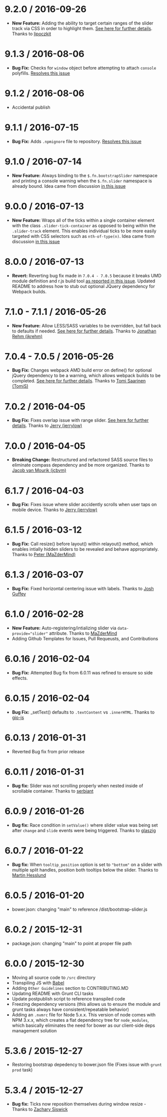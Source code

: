 9.2.0 / 2016-09-26
==================
* **New Feature:** Adding the ability to target certain ranges of the slider track via CSS in order to highlight them. [See here for further details](https://github.com/seiyria/bootstrap-slider/pull/619). Thanks to [lipoczkit](https://github.com/lipoczkit)

9.1.3 / 2016-08-06
==================
* **Bug Fix:** Checks for `window` object before attempting to attach `console` polyfills. [Resolves this issue](https://github.com/seiyria/bootstrap-slider/issues/607)

9.1.2 / 2016-08-06
==================
* Accidental publish

9.1.1 / 2016-07-15
==================
* **Bug Fix:** Adds `.npmignore` file to repository. [Resolves this issue](https://github.com/seiyria/bootstrap-slider/issues/601)

9.1.0 / 2016-07-14
==================
* **New Feature:** Always binding to the `$.fn.bootstrapSlider` namespace and printing a console warning when the `$.fn.slider` namespace is already bound. Idea came from discussion [in this issue](https://github.com/seiyria/bootstrap-slider/issues/575)

9.0.0 / 2016-07-13
==================
* **New Feature:** Wraps all of the ticks within a single container element with the class `.slider-tick-container` as opposed to being within the `.slider-track` element. This enables individual ticks to be more easily targeted with CSS selectors such as `nth-of-type(n)`. Idea came from discussion [in this issue](https://github.com/seiyria/bootstrap-slider/issues/500)

8.0.0 / 2016-07-13
==================
* **Revert:** Reverting bug fix made in `7.0.4 - 7.0.5` because it breaks UMD module definition and r.js build tool [as reported in this issue](https://github.com/seiyria/bootstrap-slider/issues/589#issuecomment-232429818). Updated README to address how to stub out optional JQuery dependency for Webpack builds.

7.1.0 - 7.1.1 / 2016-05-26
==================
* **New Feature:** Allow LESS/SASS variables to be overridden, but fall back to defaults if needed. [See here for further details](https://github.com/seiyria/bootstrap-slider/pull/579). Thanks to [Jonathan Rehm
 (jkrehm)](https://github.com/jkrehm)

7.0.4 - 7.0.5 / 2016-05-26
==================
* **Bug Fix:** Changes webpack AMD build error on define() for optional jQuery dependency to be a warning, which allows webpack builds to be completed. [See here for further details](https://github.com/seiyria/bootstrap-slider/issues/578). Thanks to [Tomi Saarinen (TomiS)](https://github.com/TomiS)

7.0.2 / 2016-04-05
==================
* **Bug Fix:** Fixes overlap issue with range slider. [See here for further details](https://github.com/seiyria/bootstrap-slider/issues/435). Thanks to [Jerry (jerrylow)](https://github.com/jerrylow)

7.0.0 / 2016-04-05
==================
* **Breaking Change:** Restructured and refactored SASS source files to eliminate compass dependency and be more organized. Thanks to [Jacob van Mourik
 (jcbvm)](https://github.com/jcbvm)

6.1.7 / 2016-04-03
==================
* **Bug Fix:** Fixes issue where slider accidently scrolls when user taps on mobile device. Thanks to [Jerry (jerrylow)](https://github.com/jerrylow)

6.1.5 / 2016-03-12
==================
* **Bug Fix:** Call resize() before layout() within relayout() method, which enables intially hidden sliders to be revealed and behave appropriately. Thanks to [Peter (MaZderMind)](https://github.com/MaZderMind)

6.1.3 / 2016-03-07
==================
* **Bug Fix:** Fixed horizontal centering issue with labels. Thanks to [Josh Guffey](https://github.com/jguffey)

6.1.0 / 2016-02-28
==================
* **New Feature:** Auto-registering/intializing slider via `data-provide="slider"` attribute. Thanks to [MaZderMind](https://github.com/MaZderMind)
* Adding Github Templates for Issues, Pull Requeusts, and Contributions

6.0.16 / 2016-02-04
==================
* **Bug Fix:** Attempted Bug fix from 6.0.11 was refined to ensure so side effects.

6.0.15 / 2016-02-04
==================
* **Bug Fix:** _setText() defaults to `.textContent` vs `.innerHTML`. Thanks to [gio-js](https://github.com/gio-js)

6.0.13 / 2016-01-31
==================
* Reverted Bug fix from prior release

6.0.11 / 2016-01-31
==================
* **Bug fix:** Slider was not scrolling properly when nested inside of scrollable container. Thanks to [serbiant](https://github.com/serbiant)


6.0.9 / 2016-01-26
==================
* **Bug fix:** Race condition in `setValue()` where slider value was being set after `change` and `slide` events were being triggered. Thanks to [glaszig](https://github.com/glaszig)

6.0.7 / 2016-01-22
==================
* **Bug fix:** When `tooltip_position` option is set to `"bottom"` on a slider with multiple split handles, position both tooltips below the slider. Thanks to [Martin Hesslund](https://github.com/kesse)

6.0.5 / 2016-01-20
==================
* bower.json: changing "main" to reference /dist/bootstrap-slider.js

6.0.2 / 2015-12-31
==================
* package.json: changing "main" to point at proper file path

6.0.0 / 2015-12-30
==================
* Moving all source code to `/src` directory
* Transpiling JS with [Babel](https://babeljs.io/)
* Adding `Other Guidelines` section to CONTRIBUTING.MD
* Updating README with Grunt CLI tasks
* Update postpublish script to reference transpiled code
* Freezing dependency versions (this allows us to ensure the module and grunt tasks always have consistent/repeatable behavior)
* Adding an `.nvmrc` file for Node 5.x.x. This version of node comes with NPM 3.x.x, which creates a flat dependency tree for `node_modules`, which basically eliminates the need for bower as our client-side deps management solution

5.3.6 / 2015-12-27
==================
* Restoring bootstrap depedency to bower.json file (Fixes issue with `grunt prod` task)

5.3.4 / 2015-12-27
==================
* **Bug fix:** Ticks now reposition themselves during window resize - Thanks to [Zachary Siswick](https://github.com/zsiswick)
